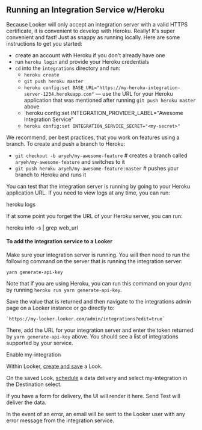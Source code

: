 ## Running an Integration Service w/Heroku

Because Looker will only accept an integration server with a valid HTTPS certificate, it is convenient to develop with Heroku. Really! It's super convenient and fast! Just as snappy as running locally. Here are some instructions to get you started:

* create an account with Heroku if you don't already have one
* run `heroku login` and provide your Heroku credentials
* `cd` into the `integrations` directory and run:
   * `heroku create`
   * `git push heroku master`
   * `heroku config:set BASE_URL="https://my-heroku-integration-server-1234.herokuapp.com"` — use the URL for your Heroku application that was mentioned after running `git push heroku master` above
   * `heroku config:set INTEGRATION_PROVIDER_LABEL="Awesome Integration Service"
   * `heroku config:set INTEGRATION_SERVICE_SECRET="<my-secret>"`

We recommend, per best practices, that you work on features using a branch. To create and push a branch to Heroku:

* `git checkout -b aryeh/my-awesome-feature` # creates a branch called `aryeh/my-awesome-feature` and switches to it
* `git push heroku aryeh/my-awesome-feature:master` # pushes your branch to Heroku and runs it

You can test that the integration server is running by going to your Heroku application URL. If you need to view logs at any time, you can run:

   heroku logs

If at some point you forget the URL of your Heroku server, you can run:

   heroku info -s | grep web_url

#### To add the integration service to a Looker

Make sure your integration server is running. You will then need to run the following command on the server that is running the integration server:

    yarn generate-api-key

Note that if you are using Heroku, you can run this command on your dyno by running `heroku run yarn generate-api-key`.

Save the value that is returned and then navigate to the integrations admin page on a Looker instance or go directly to:

    `https://my-looker.looker.com/admin/integrations?edit=true`

There, add the URL for your integration server and enter the token returned by `yarn generate-api-key` above. You should see a list of integrations supported by your service.

Enable my-integration

Within Looker, [create and save](https://docs.looker.com/exploring-data/saving-and-editing-looks) a Look.

On the saved Look, [schedule](https://docs.looker.com/sharing-and-publishing/emails-and-alerts) a data delivery and select my-integration in the Destination select.

If you have a form for delivery, the UI will render it here. Send Test will deliver the data.

In the event of an error, an email will be sent to the Looker user with any error message from the integration service.

